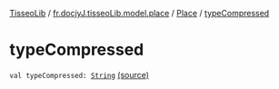 [TisseoLib](../../index.md) / [fr.docjyJ.tisseoLib.model.place](../index.md) / [Place](index.md) / [typeCompressed](./type-compressed.md)

# typeCompressed

`val typeCompressed: `[`String`](https://kotlinlang.org/api/latest/jvm/stdlib/kotlin/-string/index.html) [(source)](https://github.com/docjyJ/TisseoLib/tree/master/src/main/kotlin/fr/docjyJ/tisseoLib/model/place/Place.kt#L32)